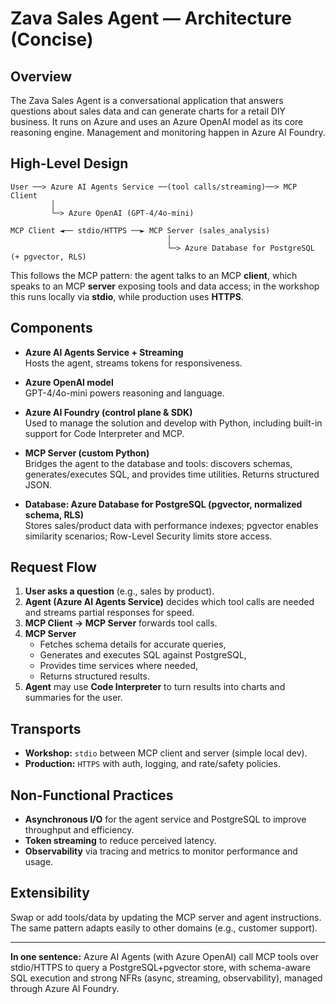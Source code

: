 # Zava Sales Agent — Architecture (Concise)

## Overview
The Zava Sales Agent is a conversational application that answers questions about sales data and can generate charts for a retail DIY business. It runs on Azure and uses an Azure OpenAI model as its core reasoning engine. Management and monitoring happen in Azure AI Foundry.

## High-Level Design

```
User ──> Azure AI Agents Service ──(tool calls/streaming)──> MCP Client
         │
         └─> Azure OpenAI (GPT-4/4o-mini)

MCP Client ◄── stdio/HTTPS ──► MCP Server (sales_analysis)
                                   │
                                   └─> Azure Database for PostgreSQL (+ pgvector, RLS)
```

This follows the MCP pattern: the agent talks to an MCP **client**, which speaks to an MCP **server** exposing tools and data access; in the workshop this runs locally via **stdio**, while production uses **HTTPS**.

## Components

- **Azure AI Agents Service + Streaming**  
  Hosts the agent, streams tokens for responsiveness.

- **Azure OpenAI model**  
  GPT-4/4o-mini powers reasoning and language.

- **Azure AI Foundry (control plane & SDK)**  
  Used to manage the solution and develop with Python, including built-in support for Code Interpreter and MCP.

- **MCP Server (custom Python)**  
  Bridges the agent to the database and tools: discovers schemas, generates/executes SQL, and provides time utilities. Returns structured JSON.

- **Database: Azure Database for PostgreSQL (pgvector, normalized schema, RLS)**  
  Stores sales/product data with performance indexes; pgvector enables similarity scenarios; Row-Level Security limits store access.

## Request Flow

1. **User asks a question** (e.g., sales by product).  
2. **Agent (Azure AI Agents Service)** decides which tool calls are needed and streams partial responses for speed.  
3. **MCP Client → MCP Server** forwards tool calls.  
4. **MCP Server**  
      - Fetches schema details for accurate queries,  
      - Generates and executes SQL against PostgreSQL,  
      - Provides time services where needed,  
      - Returns structured results.  
5. **Agent** may use **Code Interpreter** to turn results into charts and summaries for the user.

## Transports
- **Workshop:** `stdio` between MCP client and server (simple local dev).  
- **Production:** `HTTPS` with auth, logging, and rate/safety policies.

## Non-Functional Practices

- **Asynchronous I/O** for the agent service and PostgreSQL to improve throughput and efficiency.  
- **Token streaming** to reduce perceived latency.  
- **Observability** via tracing and metrics to monitor performance and usage.

## Extensibility
Swap or add tools/data by updating the MCP server and agent instructions. The same pattern adapts easily to other domains (e.g., customer support).

---

**In one sentence:** Azure AI Agents (with Azure OpenAI) call MCP tools over stdio/HTTPS to query a PostgreSQL+pgvector store, with schema-aware SQL execution and strong NFRs (async, streaming, observability), managed through Azure AI Foundry.
